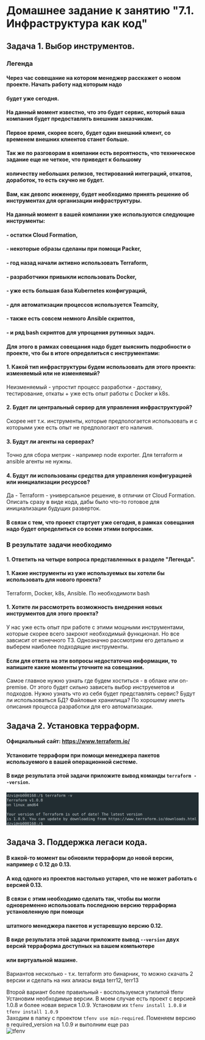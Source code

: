 # Домашнее задание к занятию "7.1. Инфраструктура как код"

## Задача 1. Выбор инструментов. 
 
### Легенда
 
#### Через час совещание на котором менеджер расскажет о новом проекте. Начать работу над которым надо 
#### будет уже сегодня. 
#### На данный момент известно, что это будет сервис, который ваша компания будет предоставлять внешним заказчикам.
#### Первое время, скорее всего, будет один внешний клиент, со временем внешних клиентов станет больше.

#### Так же по разговорам в компании есть вероятность, что техническое задание еще не четкое, что приведет к большому
#### количеству небольших релизов, тестирований интеграций, откатов, доработок, то есть скучно не будет.  

#### Вам, как девопс инженеру, будет необходимо принять решение об инструментах для организации инфраструктуры.
#### На данный момент в вашей компании уже используются следующие инструменты: 
#### - остатки Сloud Formation, 
#### - некоторые образы сделаны при помощи Packer,
#### - год назад начали активно использовать Terraform, 
#### - разработчики привыкли использовать Docker, 
#### - уже есть большая база Kubernetes конфигураций, 
#### - для автоматизации процессов используется Teamcity, 
#### - также есть совсем немного Ansible скриптов, 
#### - и ряд bash скриптов для упрощения рутинных задач.  

#### Для этого в рамках совещания надо будет выяснить подробности о проекте, что бы в итоге определиться с инструментами:

#### 1. Какой тип инфраструктуры будем использовать для этого проекта: изменяемый или не изменяемый?
Неизменяемый - упростит процесс разработки - доставку, тестирование, откаты + уже есть опыт работы с Docker и k8s.
#### 2. Будет ли центральный сервер для управления инфраструктурой?
Скорее нет т.к. инструменты, которые предпологается использовать и с которыми уже есть опыт не предпологают его наличия.
#### 3. Будут ли агенты на серверах?
Точно для сбора метрик - например node exporter. Для terraform и ansible агенты не нужны.
#### 4. Будут ли использованы средства для управления конфигурацией или инициализации ресурсов? 
Да - Terraform - универсальное решение, в отличии от Сloud Formation. Описать сразу в виде кода, дабы было что-то 
готовое для инициализации будущих разверток. 
#### В связи с тем, что проект стартует уже сегодня, в рамках совещания надо будет определиться со всеми этими вопросами.

### В результате задачи необходимо

#### 1. Ответить на четыре вопроса представленных в разделе "Легенда". 
#### 1. Какие инструменты из уже используемых вы хотели бы использовать для нового проекта? 
Terraform, Docker, k8s, Ansible. По необходимоти bash
#### 1. Хотите ли рассмотреть возможность внедрения новых инструментов для этого проекта? 
У нас уже есть опыт при работе с этими мощными инструментами, которые скорее всего закроют необходимый функционал. Но все 
завсисит от конечного ТЗ. Однозначно рассмотрим его детально и выберем наиболее подходящие инструменты.
#### Если для ответа на эти вопросы недостаточно информации, то напишите какие моменты уточните на совещании.
Самое главное нужно узнать где будем хоститься - в облаке или on-premise. От этого будет сильно зависеть выбор инструеметов
 и подходов. Нужно узнать что из себя будет представлять сервис? Будут ли использоваться БД? Файловые хранилища? По 
хорошему иметь описания процесса разработки для его автоматизации.

## Задача 2. Установка терраформ. 

#### Официальный сайт: https://www.terraform.io/

#### Установите терраформ при помощи менеджера пакетов используемого в вашей операционной системе.
#### В виде результата этой задачи приложите вывод команды `terraform --version`.
![terraform](img/terraform_version.png)  

## Задача 3. Поддержка легаси кода. 

#### В какой-то момент вы обновили терраформ до новой версии, например с 0.12 до 0.13. 
#### А код одного из проектов настолько устарел, что не может работать с версией 0.13. 
#### В связи с этим необходимо сделать так, чтобы вы могли одновременно использовать последнюю версию терраформа установленную при помощи
#### штатного менеджера пакетов и устаревшую версию 0.12. 

#### В виде результата этой задачи приложите вывод `--version` двух версий терраформа доступных на вашем компьютере 
#### или виртуальной машине.
Вариантов несколько - т.к. terraform это бинарник, то можно скачать 2 версии и сделать на них алиасы вида terr12, 
terr13  

Второй вариант более правильный - воспользуемся утилитой tfenv
Установим необходимые версии. В моем случае есть проект с версией 1.0.8 и более новая верися 1.0.9. Установим их
```tfenv install 1.0.8``` и ```tfenv install 1.0.9```  
Заходим в папку с проектом ```tfenv use min-required```. Поменяем версию в required_version на 1.0.9 и выполним еще раз  
![tfenv](img/tfenv_use.png)  
